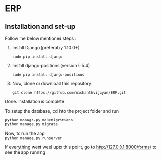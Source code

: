 # ERP

## Installation and set-up

Follow the below mentioned steps :
  
1. Install Django (preferably 1.10.0+)  
  
	`sudo pip install django`

2. Install django-positions (version 0.5.4)  
  
	`sudo pip install django-positions`
    
3. Now, clone or download this repository

	`git clone https://github.com/nishanthvijayan/ERP.git`

Done. Installation is complete
  
To setup the database, cd into the project folder and run
```
python manage.py makemigrations
python manage.py migrate
```

Now, to run the app  
`python manage.py runserver`  
  
If everything went weel upto this point, go to http://127.0.0.1:8000/forms/  to see the app running


